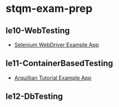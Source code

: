 # stqm-exam-prep

## le10-WebTesting
- [Selenium WebDriver Example App](./WebdriverTest)

## le11-ContainerBasedTesting
- [Arquillian Tutorial Example App](./arquillian-tutorial)

## le12-DbTesting
